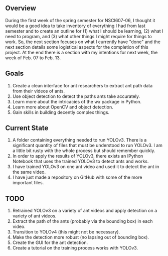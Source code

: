 <!-- ---
title: NSCI607-06
author: Trevor Martin's Notes
date: Feb. 01 - Feb. 07, 2021
geometry: margin=3cm
header-includes: |
		 \usepackage{fancyhdr}
		 \pagestyle{fancy}
		 \usepackage{mathrsfs}
		 \usepackage{amssymb}
		 \usepackage{amsmath}
output: pdf_document
--- -->
<!-- &nbsp;&nbsp;  -->

<!-- <script type="text/x-mathjax-config"> MathJax.Hub.Config({tex2jax: { inlineMath:[['$','$'], ['\\(','\\)']],processEscapes: true},jax: ["input/TeX","input/MathML","input/AsciiMath","output/CommonHTML"],extensions: ["tex2jax.js","mml2jax.js","asciimath2jax.js","MathMenu.js","MathZoom.js","AssistieMML.js", "[Contrib]/a11y/accessibility-menu.js"],TeX: {extensions: ["AMSmath.js","AMSsymbols.js","noErrors.js","noUndefined.js"],equationNumbers: {autoNumber: "AMS"}}});</script> -->


## Overview
During the first week of the spring semester for NSCI607-06, I thought it would be a good idea to take inventory of everything I had from last semester and to create an outline for (1) what I should be learning, (2) what I need to program, and (3) what other things I might require for things to work. So, the next section focuses on what I currently have "done" and the next section details some logistical aspects for the completion of this project. At the end there is a section with my intentions for next week, the week of Feb. 07 to Feb. 13.

## Goals

1. Create a clean interface for ant researchers to extract ant path data from their videos of ants.
2. Use object detection to detect the paths ants take accurately.
3. Learn more about the intricacies of the $wx$ package in Python.
4. Learn more about OpenCV and object detection.
5. Gain skills in building decently complex things.

## Current State

1. A folder containing everything needed to run YOLOv3. There is a significant quantity of files that must be understood to run YOLOv3. I am a little bit rusty with the whole process but should remember quickly.
2. In order to apply the results of YOLOv3, there exists an IPython Notebook that uses the trained YOLOv3 to detect ants and works.
3. I have trained YOLOv3 on one ant video and used it to detect the ant in the same video.
4. I have just made a repository on GitHub with some of the more important files.

## TODO

1. Retrained YOLOv3 on a variety of ant videos and apply detection on a variety of ant videos.
2. Extract the path of the ants (probably via the bounding box) in each video.
3. Transition to YOLOv4 (this might not be necessary).
4. Make the detection more robust (no lapsing out of bounding box).
5. Create the GUI for the ant detection.
6. Create a tutorial on the training process works with YOLOv3.

## 
